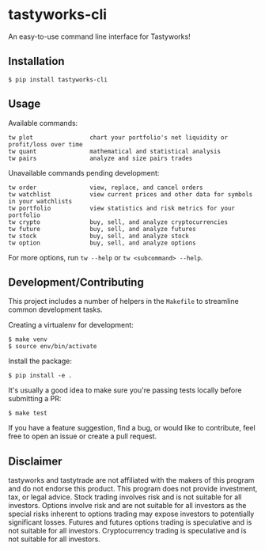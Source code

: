 # tastyworks-cli

An easy-to-use command line interface for Tastyworks!

## Installation

```
$ pip install tastyworks-cli
```

## Usage

Available commands:
```
tw plot                chart your portfolio's net liquidity or profit/loss over time
tw quant               mathematical and statistical analysis
tw pairs               analyze and size pairs trades
```
Unavailable commands pending development:
```
tw order               view, replace, and cancel orders
tw watchlist           view current prices and other data for symbols in your watchlists
tw portfolio           view statistics and risk metrics for your portfolio
tw crypto              buy, sell, and analyze cryptocurrencies
tw future              buy, sell, and analyze futures
tw stock               buy, sell, and analyze stock
tw option              buy, sell, and analyze options
```
For more options, run `tw --help` or `tw <subcommand> --help`.

## Development/Contributing

This project includes a number of helpers in the `Makefile` to streamline common development tasks.

Creating a virtualenv for development:
```
$ make venv
$ source env/bin/activate
```

Install the package: 

```
$ pip install -e . 
```

It's usually a good idea to make sure you're passing tests locally before submitting a PR:
```
$ make test
```

If you have a feature suggestion, find a bug, or would like to contribute, feel free to open an issue or create a pull request.

## Disclaimer

tastyworks and tastytrade are not affiliated with the makers of this program and do not endorse this product. This program does not provide investment, tax, or legal advice. Stock trading involves risk and is not suitable for all investors. Options involve risk and are not suitable for all investors as the special risks inherent to options trading may expose investors to potentially significant losses. Futures and futures options trading is speculative and is not suitable for all investors. Cryptocurrency trading is speculative and is not suitable for all investors.
